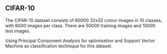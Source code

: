 ## CIFAR-10


The CIFAR-10 dataset consists of 60000 32x32 colour images in 10 classes, with 6000 images per class. There are 50000 training images and 10000 test images. 

Using Principal Component Analysis for optimisation and Support Vector Machine as classification technique for this dataset.
